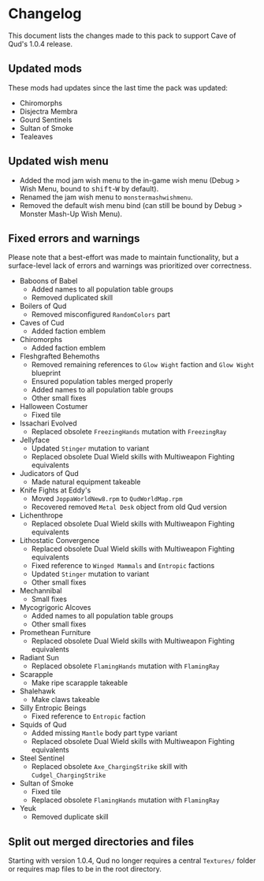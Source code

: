 # Changelog
This document lists the changes made to this pack to support Cave of Qud's 1.0.4 release.

## Updated mods
These mods had updates since the last time the pack was updated:
* Chiromorphs
* Disjectra Membra
* Gourd Sentinels
* Sultan of Smoke
* Tealeaves

## Updated wish menu
* Added the mod jam wish menu to the in-game wish menu (Debug > Wish Menu, bound to <kbd>shift</kbd>-<kbd>W</kbd> by default).
* Renamed the jam wish menu to `monstermashwishmenu`.
* Removed the default wish menu bind (can still be bound by Debug > Monster Mash-Up Wish Menu).

## Fixed errors and warnings
Please note that a best-effort was made to maintain functionality, but a surface-level lack of errors and warnings was prioritized over correctness.
* Baboons of Babel
  * Added names to all population table groups
  * Removed duplicated skill
* Boilers of Qud
  * Removed misconfigured `RandomColors` part
* Caves of Cud
  * Added faction emblem
* Chiromorphs
  * Added faction emblem
* Fleshgrafted Behemoths
  * Removed remaining references to `Glow Wight` faction and `Glow Wight` blueprint
  * Ensured population tables merged properly
  * Added names to all population table groups
  * Other small fixes
* Halloween Costumer
  * Fixed tile
* Issachari Evolved
  * Replaced obsolete `FreezingHands` mutation with `FreezingRay`
* Jellyface
  * Updated `Stinger` mutation to variant
  * Replaced obsolete Dual Wield skills with Multiweapon Fighting equivalents
* Judicators of Qud
  * Made natural equipment takeable
* Knife Fights at Eddy's
  * Moved `JoppaWorldNew8.rpm` to `QudWorldMap.rpm`
  * Recovered removed `Metal Desk` object from old Qud version
* Lichenthrope
  * Replaced obsolete Dual Wield skills with Multiweapon Fighting equivalents
* Lithostatic Convergence
  * Replaced obsolete Dual Wield skills with Multiweapon Fighting equivalents
  * Fixed reference to `Winged Mammals` and `Entropic` factions
  * Updated `Stinger` mutation to variant
  * Other small fixes
* Mechannibal
  * Small fixes
* Mycogrigoric Alcoves
  * Added names to all population table groups
  * Other small fixes
* Promethean Furniture
  * Replaced obsolete Dual Wield skills with Multiweapon Fighting equivalents
* Radiant Sun
  * Replaced obsolete `FlamingHands` mutation with `FlamingRay`
* Scarapple
  * Make ripe scarapple takeable
* Shalehawk
  * Make claws takeable
* Silly Entropic Beings
  * Fixed reference to `Entropic` faction
* Squids of Qud
  * Added missing `Mantle` body part type variant
  * Replaced obsolete Dual Wield skills with Multiweapon Fighting equivalents
* Steel Sentinel
  * Replaced obsolete `Axe_ChargingStrike` skill with `Cudgel_ChargingStrike`
* Sultan of Smoke
  * Fixed tile
  * Replaced obsolete `FlamingHands` mutation with `FlamingRay`
* Yeuk
  * Removed duplicate skill

## Split out merged directories and files
Starting with version 1.0.4, Qud no longer requires a central `Textures/` folder or requires map files to be in the root directory.

